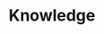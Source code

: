 ---
layout: archive-categories
title: Knowledge
permalink: /knowledge
# cover: /docs/assets/images/
articles:
  data_sources: [knowledge]
---